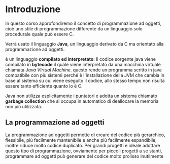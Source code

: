 ﻿# Introduzione

In questo corso approfondiremo il concetto di programmazione ad oggetti, cioè uno stile di programmazione differente da un linguaggio solo procedurale quale può essere C.

Verrà usato il linguaggio **Java**, un linguaggio derivato da C ma orientato alla programmazione ad oggetti.

è un linguaggio **compilato ed interpretato**: Il codice sorgente java viene compilato in **bytecode** il quale viene interpretato da una macchina virtuale chiamata *Java Virtual Machine*. questo rende un programma scritto in java compatibile con più sistemi perché è l'installazione della JVM che cambia in base al sistema su cui viene eseguito il codice, allo stesso tempo non risulta essere tanto efficiente quanto lo è C.

Java non utilizza esplicitamente i puntatori e adotta un sistema chiamato **garbage collection** che si occupa in automatico di deallocare la memoria non più utilizzata.

## La programmazione ad oggetti

La programmazione ad oggetti permette di creare del codice più gerarchico, flessibile, più facilmente mantenibile e anche più facilmente espandibile, inoltre riduce molto codice duplicato.
Per grandi progetti è ideale adottare questo tipo di programmazione, ovviamente per piccoli progetti a se stanti, programmare ad oggetti può generare del codice molto prolisso inutilmente
